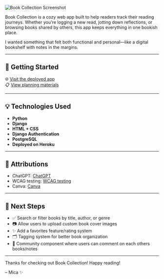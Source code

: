 ![Book Collection Screenshot](../django-crud-app-book-collector/main_app/static/book-collection.png)

Book Collection is a cozy web app built to help readers track their reading journeys. Whether you're logging a new read, jotting down reflections, or browsing books shared by others, this app keeps everything in one bookish place.

I wanted something that felt both functional and personal—like a digital bookshelf with notes in the margins.

---

## 🚀 Getting Started

🌐 [Visit the deployed app](https://micas-book-collection-b0c9e99b39a0.herokuapp.com/)  
📋 [View planning materials](https://trello.com/b/92gXHKqg/my-books-app)

---

## 💡 Technologies Used

- **Python**  
- **Django**  
- **HTML + CSS**  
- **Django Authentication**  
- **PostgreSQL**  
- **Deployed on Heroku**

---

## 📎 Attributions

- ChatGPT: [ChatGPT](https://chatgpt.com/)  
- WCAG testing: [WCAG testing](https://webaim.org/resources/contrastchecker/) 
- Canva: [Canva](https://canva.com/)  

---

## 🚧 Next Steps

- ✅ Search or filter books by title, author, or genre  
- 📷 Allow users to upload custom book cover images  
- ✨ Add a favorites feature/rating system  
- 🗂️ Tagging system for better book organization
- 🤝 Community component where users can comment on each others books/notes

---

Thanks for checking out Book Collection! Happy reading!

– Mica ✨